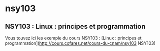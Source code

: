 nsy103
======

NSY103 : Linux : principes et programmation
----

Vous touvez ici les exemple du cours NSY103 : [Linux : principes et programmation](http://cours.cofares.net/cours-du-cnam/nsy103 NSY103)
